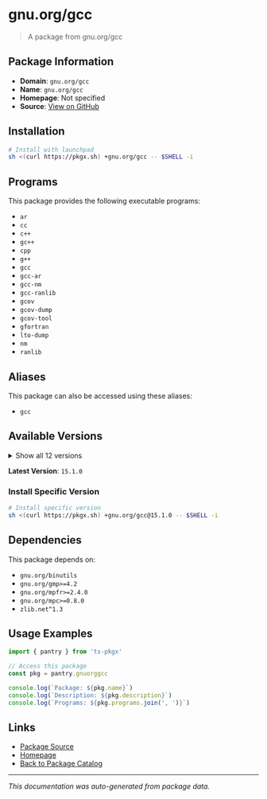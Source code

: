 # gnu.org/gcc

> A package from gnu.org/gcc

## Package Information

- **Domain**: `gnu.org/gcc`
- **Name**: `gnu.org/gcc`
- **Homepage**: Not specified
- **Source**: [View on GitHub](https://github.com/pkgxdev/pantry/tree/main/projects/gnu.org/gcc/package.yml)

## Installation

```bash
# Install with launchpad
sh <(curl https://pkgx.sh) +gnu.org/gcc -- $SHELL -i
```

## Programs

This package provides the following executable programs:

- `ar`
- `cc`
- `c++`
- `gc++`
- `cpp`
- `g++`
- `gcc`
- `gcc-ar`
- `gcc-nm`
- `gcc-ranlib`
- `gcov`
- `gcov-dump`
- `gcov-tool`
- `gfortran`
- `lto-dump`
- `nm`
- `ranlib`

## Aliases

This package can also be accessed using these aliases:

- `gcc`

## Available Versions

<details>
<summary>Show all 12 versions</summary>

- `15.1.0`, `14.3.0`, `14.2.0`, `14.1.0`, `13.3.0`
- `13.2.0`, `13.1.0`, `12.4.0`, `12.3.0`, `12.2.0`
- `11.4.0`, `10.5.0`

</details>

**Latest Version**: `15.1.0`

### Install Specific Version

```bash
# Install specific version
sh <(curl https://pkgx.sh) +gnu.org/gcc@15.1.0 -- $SHELL -i
```

## Dependencies

This package depends on:

- `gnu.org/binutils`
- `gnu.org/gmp>=4.2`
- `gnu.org/mpfr>=2.4.0`
- `gnu.org/mpc>=0.8.0`
- `zlib.net^1.3`

## Usage Examples

```typescript
import { pantry } from 'ts-pkgx'

// Access this package
const pkg = pantry.gnuorggcc

console.log(`Package: ${pkg.name}`)
console.log(`Description: ${pkg.description}`)
console.log(`Programs: ${pkg.programs.join(', ')}`)
```

## Links

- [Package Source](https://github.com/pkgxdev/pantry/tree/main/projects/gnu.org/gcc/package.yml)
- [Homepage](#)
- [Back to Package Catalog](../package-catalog.md)

---

*This documentation was auto-generated from package data.*
